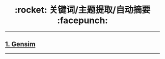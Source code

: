 <h1 align = "center">:rocket: 关键词/主题提取/自动摘要 :facepunch:</h1>

---
## [1. Gensim][1]










---
[1]: https://blog.csdn.net/sinat_26917383/article/details/69803018
